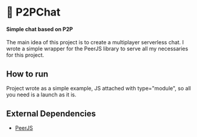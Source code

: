 # 🥷 **P2PChat**
#### Simple chat based on P2P
The main idea of this project is to create a multiplayer serverless chat.
I wrote a simple wrapper for the PeerJS library to serve all my necessaries for this project.

## How to run
Project wrote as a simple example, JS attached with type="module", so all you need is a launch as it is.

## External Dependencies
- [PeerJS](https://peerjs.com/)